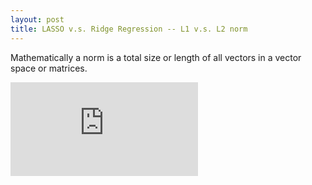```yaml
---
layout: post
title: LASSO v.s. Ridge Regression -- L1 v.s. L2 norm
---
```


Mathematically a norm is a total size or length of all vectors in a vector space  or matrices.


<!--
https://www.youtube.com/watch?v=dpVnmxpVdvg>
http://latex.codecogs.com/eqneditor/editor.php
-->
![l2 nrom](http://latex.codecogs.com/gif.latex?%5Cleft%20%5C%7C%20%5Cbeta%20%5Cright%20%5C%7C%5E%7B2%7D_%7B2%7D)
